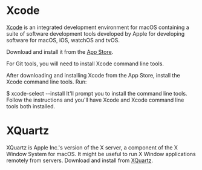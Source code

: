 # Xcode

[Xcode](https://developer.apple.com/xcode/) is an integrated development environment for macOS containing a suite of software development tools developed by Apple for developing software for macOS, iOS, watchOS and tvOS.

Download and install it from the [App Store](https://apps.apple.com/ca/app/xcode/id497799835?mt=12).

For Git tools, you will need to install Xcode command line tools.

After downloading and installing Xcode from the App Store, install the Xcode command line tools. Run:

$ xcode-select --install
It'll prompt you to install the command line tools. Follow the instructions and you'll have Xcode and Xcode command line tools both installed.


# XQuartz

XQuartz is Apple Inc.'s version of the X server, a component of the X Window System for macOS. It might be useful to run X Window applications remotely from servers. Download and install from [XQuartz](http://xquartz.macosforge.org/landing/).